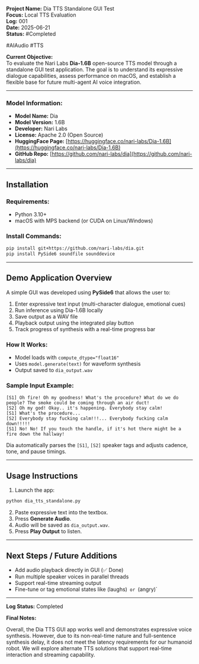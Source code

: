 **Project Name:** Dia TTS Standalone GUI Test  
**Focus:** Local TTS Evaluation  
**Log:** 001  
**Date:** 2025-06-21  
**Status:** #Completed

#AIAudio #TTS 

**Current Objective:**  
To evaluate the Nari Labs **Dia-1.6B** open-source TTS model through a standalone GUI test application. The goal is to understand its expressive dialogue capabilities, assess performance on macOS, and establish a flexible base for future multi-agent AI voice integration.

---

### Model Information:

- **Model Name:** Dia
- **Model Version:** 1.6B
- **Developer:** Nari Labs
- **License:** Apache 2.0 (Open Source)
- **HuggingFace Page:** [https://huggingface.co/nari-labs/Dia-1.6B](https://huggingface.co/nari-labs/Dia-1.6B)
- **GitHub Repo:** [https://github.com/nari-labs/dia](https://github.com/nari-labs/dia)

---
## Installation

### Requirements:

- Python 3.10+
- macOS with MPS backend (or CUDA on Linux/Windows)

### Install Commands:

```bash
pip install git+https://github.com/nari-labs/dia.git
pip install PySide6 soundfile sounddevice
```

---
## Demo Application Overview

A simple GUI was developed using **PySide6** that allows the user to:

1. Enter expressive text input (multi-character dialogue, emotional cues)
2. Run inference using Dia-1.6B locally
3. Save output as a WAV file
4. Playback output using the integrated play button
5. Track progress of synthesis with a real-time progress bar

### How It Works:

- Model loads with `compute_dtype="float16"`
- Uses `model.generate(text)` for waveform synthesis
- Output saved to `dia_output.wav`

### Sample Input Example:

```text
[S1] Oh fire! Oh my goodness! What's the procedure? What do we do people? The smoke could be coming through an air duct!  
[S2] Oh my god! Okay.. it's happening. Everybody stay calm!  
[S1] What's the procedure...  
[S2] Everybody stay fucking calm!!!... Everybody fucking calm down!!!!!  
[S1] No! No! If you touch the handle, if it's hot there might be a fire down the hallway!  
```

Dia automatically parses the `[S1]`, `[S2]` speaker tags and adjusts cadence, tone, and pause timings.

---

## Usage Instructions

1. Launch the app:

```bash
python dia_tts_standalone.py
```

2. Paste expressive text into the textbox.
3. Press **Generate Audio**.
4. Audio will be saved as `dia_output.wav`.
5. Press **Play Output** to listen.

---

## Next Steps / Future Additions

- Add audio playback directly in GUI (✅ Done)
- Run multiple speaker voices in parallel threads
- Support real-time streaming output
- Fine-tune or tag emotional states like (laughs)` or `(angry)`

---

**Log Status:** Completed

**Final Notes:**

Overall, the Dia TTS GUI app works well and demonstrates expressive voice synthesis. However, due to its non-real-time nature and full-sentence synthesis delay, it does not meet the latency requirements for our humanoid robot. We will explore alternate TTS solutions that support real-time interaction and streaming capability.